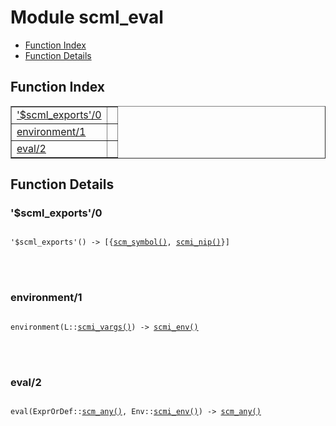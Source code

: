 

# Module scml_eval #
* [Function Index](#index)
* [Function Details](#functions)


<a name="index"></a>

## Function Index ##


<table width="100%" border="1" cellspacing="0" cellpadding="2" summary="function index"><tr><td valign="top"><a href="#%24scml_exports-0">'$scml_exports'/0</a></td><td></td></tr><tr><td valign="top"><a href="#environment-1">environment/1</a></td><td></td></tr><tr><td valign="top"><a href="#eval-2">eval/2</a></td><td></td></tr></table>


<a name="functions"></a>

## Function Details ##

<a name="%24scml_exports-0"></a>

### '$scml_exports'/0 ###


<pre><code>
'$scml_exports'() -&gt; [{<a href="#type-scm_symbol">scm_symbol()</a>, <a href="#type-scmi_nip">scmi_nip()</a>}]
</code></pre>

<br></br>



<a name="environment-1"></a>

### environment/1 ###


<pre><code>
environment(L::<a href="#type-scmi_vargs">scmi_vargs()</a>) -&gt; <a href="#type-scmi_env">scmi_env()</a>
</code></pre>

<br></br>



<a name="eval-2"></a>

### eval/2 ###


<pre><code>
eval(ExprOrDef::<a href="#type-scm_any">scm_any()</a>, Env::<a href="#type-scmi_env">scmi_env()</a>) -&gt; <a href="#type-scm_any">scm_any()</a>
</code></pre>

<br></br>



